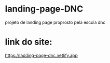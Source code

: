 # landing-page-DNC
projeto de landing page proprosto pela escola dnc
# link do site:
https://ladding-page-dnc.netlify.app
